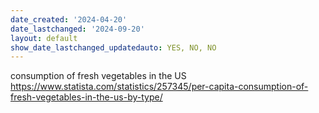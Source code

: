 ```yaml
---
date_created: '2024-04-20'
date_lastchanged: '2024-09-20'
layout: default
show_date_lastchanged_updatedauto: YES, NO, NO
---
```

consumption of fresh vegetables in the US
https://www.statista.com/statistics/257345/per-capita-consumption-of-fresh-vegetables-in-the-us-by-type/ 